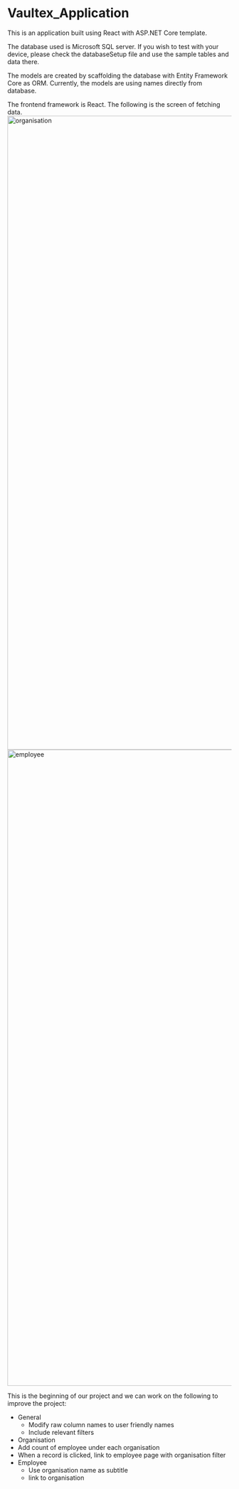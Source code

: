# Vaultex_Application

This is an application built using React with ASP.NET Core template.

The database used is Microsoft SQL server.
If you wish to test with your device, please check the databaseSetup file and use the sample tables and data there.

The models are created by scaffolding the database with Entity Framework Core as ORM.
Currently, the models are using names directly from database.

The frontend framework is React.
The following is the screen of fetching data.
<img width="1425" alt="organisation" src="https://github.com/Tin-Cheng/Vaultex_Application/assets/73582264/8dfdaff9-c769-415c-9adc-ea9ffe2c6d14">
<img width="1430" alt="employee" src="https://github.com/Tin-Cheng/Vaultex_Application/assets/73582264/fc8a4624-d2d3-4d79-92a4-a8d72feac0c9">

This is the beginning of our project and we can work on the following to improve the project:
- General
  -  Modify raw column names to user friendly names
  -  Include relevant filters
-  Organisation
  - Add count of employee under each organisation
  - When a record is clicked, link to employee page with organisation filter
- Employee
  - Use organisation name as subtitle
  - link to organisation
